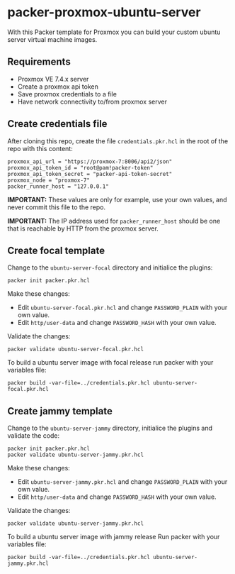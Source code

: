 # packer-proxmox-ubuntu-server

With this Packer template for Proxmox you can build your custom ubuntu server virtual machine images.

## Requirements

* Proxmox VE 7.4.x server
* Create a proxmox api token
* Save proxmox credentials to a file
* Have network connectivity to/from proxmox server

## Create credentials file

After cloning this repo, create the file `credentials.pkr.hcl` in the root of the repo with this content:

```shell
proxmox_api_url = "https://proxmox-7:8006/api2/json"
proxmox_api_token_id = "root@pam!packer-token"
proxmox_api_token_secret = "packer-api-token-secret"
proxmox_node = "proxmox-7"
packer_runner_host = "127.0.0.1"
```

**IMPORTANT:** These values are only for example, use your own values, and never commit this file to the repo.

**IMPORTANT:** The IP address used for `packer_runner_host` should be one that is reachable by HTTP from
the proxmox server.

## Create focal template

Change to the `ubuntu-server-focal` directory and initialice the plugins:

```shell
packer init packer.pkr.hcl
```

Make these changes:

* Edit `ubuntu-server-focal.pkr.hcl` and change `PASSWORD_PLAIN` with your own value.
* Edit `http/user-data` and change `PASSWORD_HASH` with your own value.

Validate the changes:

```shell
packer validate ubuntu-server-focal.pkr.hcl
```

To build a ubuntu server image with focal release run packer with your variables file:

```shell
packer build -var-file=../credentials.pkr.hcl ubuntu-server-focal.pkr.hcl
```

## Create jammy template

Change to the `ubuntu-server-jammy` directory, initialice the plugins and validate the code:

```shell
packer init packer.pkr.hcl
packer validate ubuntu-server-jammy.pkr.hcl
```

Make these changes:

* Edit `ubuntu-server-jammy.pkr.hcl` and change `PASSWORD_PLAIN` with your own value.
* Edit `http/user-data` and change `PASSWORD_HASH` with your own value.

Validate the changes:

```shell
packer validate ubuntu-server-jammy.pkr.hcl
```

To build a ubuntu server image with jammy release Run packer with your variables file:

```shell
packer build -var-file=../credentials.pkr.hcl ubuntu-server-jammy.pkr.hcl
```
